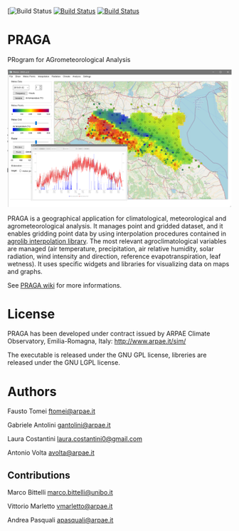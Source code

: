 [![Build Status](https://github.com/arpa-simc/praga/actions/workflows/build-ubuntu-xenial.yml/badge.svg)
[![Build Status](https://simc.arpae.it/moncic-ci/arkimet/centos8.png)](https://simc.arpae.it/moncic-ci/arkimet/)
[![Build Status](https://copr.fedorainfracloud.org/coprs/simc/stable/package/PRAGA/status_image/last_build.png)](https://copr.fedorainfracloud.org/coprs/simc/stable/package/PRAGA/)

# PRAGA
PRogram for AGrometeorological Analysis

![](https://github.com/ARPA-SIMC/PRAGA/blob/master/DOC/img/PRAGA_screenshot.png)

PRAGA is a geographical application for climatological, meteorological and agrometeorological analysis. It manages point and gridded dataset, and it enables gridding point data by using interpolation procedures contained in [agrolib interpolation library](https://github.com/ARPA-SIMC/agrolib/tree/master/interpolation). The most relevant agroclimatological variables are managed (air temperature, precipitation, air relative humidity, solar radiation, wind intensity and direction, reference evapotranspiration, leaf wetness). It uses specific widgets and libraries for visualizing data on maps and graphs.

See [PRAGA wiki](https://github.com/ARPA-SIMC/PRAGA/wiki) for more informations.

# License
PRAGA has been developed under contract issued by 
ARPAE Climate Observatory, Emilia-Romagna, Italy: http://www.arpae.it/sim/

The executable is released under the GNU GPL license, libreries are released under the GNU LGPL license.

# Authors
Fausto Tomei <ftomei@arpae.it>

Gabriele Antolini	 <gantolini@arpae.it>

Laura Costantini  <laura.costantini0@gmail.com>

Antonio Volta		<avolta@arpae.it>

## Contributions
Marco Bittelli   <marco.bittelli@unibo.it>

Vittorio Marletto <vmarletto@arpae.it>

Andrea Pasquali <apasquali@arpae.it>
